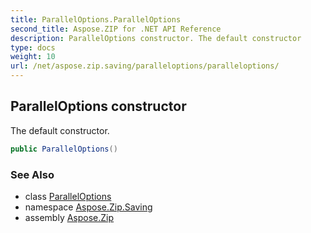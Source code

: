 ```yaml
---
title: ParallelOptions.ParallelOptions
second_title: Aspose.ZIP for .NET API Reference
description: ParallelOptions constructor. The default constructor
type: docs
weight: 10
url: /net/aspose.zip.saving/paralleloptions/paralleloptions/
---
```

## ParallelOptions constructor

The default constructor.

```csharp
public ParallelOptions()
```

### See Also

* class [ParallelOptions](../)
* namespace [Aspose.Zip.Saving](../../paralleloptions/)
* assembly [Aspose.Zip](../../../)


